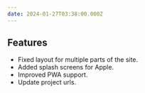 ```yaml
---
date: 2024-01-27T03:38:00.000Z
---
```

## Features

- Fixed layout for multiple parts of the site.
- Added splash screens for Apple.
- Improved PWA support.
- Update project urls.
